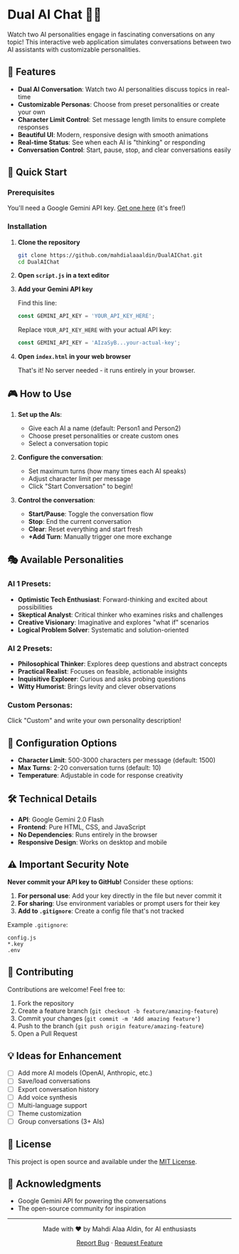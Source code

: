 # Dual AI Chat 🤖💬

Watch two AI personalities engage in fascinating conversations on any topic! This interactive web application simulates conversations between two AI assistants with customizable personalities.

## 🌟 Features

- **Dual AI Conversation**: Watch two AI personalities discuss topics in real-time
- **Customizable Personas**: Choose from preset personalities or create your own
- **Character Limit Control**: Set message length limits to ensure complete responses
- **Beautiful UI**: Modern, responsive design with smooth animations
- **Real-time Status**: See when each AI is "thinking" or responding
- **Conversation Control**: Start, pause, stop, and clear conversations easily

## 🚀 Quick Start

### Prerequisites

You'll need a Google Gemini API key. [Get one here](https://aistudio.google.com/app/apikey) (it's free!)

### Installation

1. **Clone the repository**
   ```bash
   git clone https://github.com/mahdialaaaldin/DualAIChat.git
   cd DualAIChat
   ```

2. **Open `script.js` in a text editor**

3. **Add your Gemini API key**
   
   Find this line:
   ```javascript
   const GEMINI_API_KEY = 'YOUR_API_KEY_HERE';
   ```
   
   Replace `YOUR_API_KEY_HERE` with your actual API key:
   ```javascript
   const GEMINI_API_KEY = 'AIzaSyB...your-actual-key';
   ```

4. **Open `index.html` in your web browser**
   
   That's it! No server needed - it runs entirely in your browser.

## 🎮 How to Use

1. **Set up the AIs**:
   - Give each AI a name (default: Person1 and Person2)
   - Choose preset personalities or create custom ones
   - Select a conversation topic

2. **Configure the conversation**:
   - Set maximum turns (how many times each AI speaks)
   - Adjust character limit per message
   - Click "Start Conversation" to begin!

3. **Control the conversation**:
   - **Start/Pause**: Toggle the conversation flow
   - **Stop**: End the current conversation
   - **Clear**: Reset everything and start fresh
   - **+Add Turn**: Manually trigger one more exchange

## 🎭 Available Personalities

### AI 1 Presets:
- **Optimistic Tech Enthusiast**: Forward-thinking and excited about possibilities
- **Skeptical Analyst**: Critical thinker who examines risks and challenges
- **Creative Visionary**: Imaginative and explores "what if" scenarios
- **Logical Problem Solver**: Systematic and solution-oriented

### AI 2 Presets:
- **Philosophical Thinker**: Explores deep questions and abstract concepts
- **Practical Realist**: Focuses on feasible, actionable insights
- **Inquisitive Explorer**: Curious and asks probing questions
- **Witty Humorist**: Brings levity and clever observations

### Custom Personas:
Click "Custom" and write your own personality description!

## 🔧 Configuration Options

- **Character Limit**: 500-3000 characters per message (default: 1500)
- **Max Turns**: 2-20 conversation turns (default: 10)
- **Temperature**: Adjustable in code for response creativity

## 🛠️ Technical Details

- **API**: Google Gemini 2.0 Flash
- **Frontend**: Pure HTML, CSS, and JavaScript
- **No Dependencies**: Runs entirely in the browser
- **Responsive Design**: Works on desktop and mobile

## ⚠️ Important Security Note

**Never commit your API key to GitHub!** Consider these options:

1. **For personal use**: Add your key directly in the file but never commit it
2. **For sharing**: Use environment variables or prompt users for their key
3. **Add to `.gitignore`**: Create a config file that's not tracked

Example `.gitignore`:
```
config.js
*.key
.env
```

## 🤝 Contributing

Contributions are welcome! Feel free to:

1. Fork the repository
2. Create a feature branch (`git checkout -b feature/amazing-feature`)
3. Commit your changes (`git commit -m 'Add amazing feature'`)
4. Push to the branch (`git push origin feature/amazing-feature`)
5. Open a Pull Request

## 💡 Ideas for Enhancement

- [ ] Add more AI models (OpenAI, Anthropic, etc.)
- [ ] Save/load conversations
- [ ] Export conversation history
- [ ] Add voice synthesis
- [ ] Multi-language support
- [ ] Theme customization
- [ ] Group conversations (3+ AIs)

## 📝 License

This project is open source and available under the [MIT License](LICENSE).

## 🙏 Acknowledgments

- Google Gemini API for powering the conversations
- The open-source community for inspiration

---

<p align="center">Made with ❤️ by Mahdi Alaa Aldin, for AI enthusiasts</p>

<p align="center">
  <a href="https://github.com/mahdialaaaldin/DualAIChat/issues">Report Bug</a>
  ·
  <a href="https://github.com/mahdialaaaldin/DualAIChat/issues">Request Feature</a>
</p>
